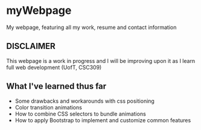 # myWebpage
My webpage, featuring all my work, resume and contact information

DISCLAIMER
----------

This webpage is a work in progress and I will be improving upon it as I learn full web development (UofT, CSC309)

What I've learned thus far
----------

- Some drawbacks and workarounds with css positioning
- Color transition animations
- How to combine CSS selectors to bundle animations
- How to apply Bootstrap to implement and customize common features
